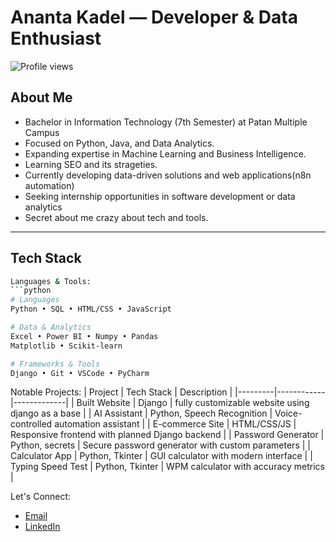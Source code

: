 #  Ananta Kadel — Developer & Data Enthusiast

![Profile views](https://komarev.com/ghpvc/?username=Anantakadel&color=blueviolet&style=flat)

##  About Me
- Bachelor in Information Technology (7th Semester) at Patan Multiple Campus
- Focused on Python, Java, and Data Analytics.
- Expanding expertise in Machine Learning and Business Intelligence.
- Learning SEO and its strageties.
- Currently developing data-driven solutions and web applications(n8n automation)
- Seeking internship opportunities in software development or data analytics
- Secret about me crazy about tech and tools.

---

## Tech Stack
```bash
Languages & Tools:
```python
# Languages
Python • SQL • HTML/CSS • JavaScript

# Data & Analytics
Excel • Power BI • Numpy • Pandas
Matplotlib • Scikit-learn

# Frameworks & Tools
Django • Git • VSCode • PyCharm
```

Notable Projects:
| Project | Tech Stack | Description |
|---------|------------|-------------|
| Built Website | Django  | fully customizable website using django as a base |
|  AI Assistant | Python, Speech Recognition | Voice-controlled automation assistant |
|  E-commerce Site | HTML/CSS/JS | Responsive frontend with planned Django backend |
|  Password Generator | Python, secrets | Secure password generator with custom parameters |
|  Calculator App | Python, Tkinter | GUI calculator with modern interface |
| Typing Speed Test | Python, Tkinter | WPM calculator with accuracy metrics |

Let's Connect:
- [Email](mailto:anantakadel01@gmail.com)
- [LinkedIn](https://www.linkedin.com/in/ananta-kadel-943735215)
